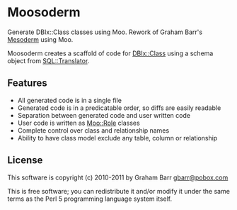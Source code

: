 # Moosoderm

Generate DBIx::Class classes using Moo. Rework of Graham Barr's [Mesoderm](https://github.com/gbarr/Mesoderm) using Moo.

Moosoderm creates a scaffold of code for [DBIx::Class](http://search.cpan.org/perldoc?DBIx::Class) using a schema
object from [SQL::Translator](http://github.com/arcanez/SQL-Translator).

## Features

  * All generated code is in a single file
  * Generated code is in a predicatable order, so diffs are easily readable
  * Separation between generated code and user written code
  * User code is written as [Moo::Role](http://search.cpan.org/perldoc?Moo::Role) classes
  * Complete control over class and relationship names
  * Ability to have class model exclude any table, column or relationship

## License

This software is copyright (c) 2010-2011 by Graham Barr <gbarr@pobox.com>

This is free software; you can redistribute it and/or modify it under
the same terms as the Perl 5 programming language system itself.